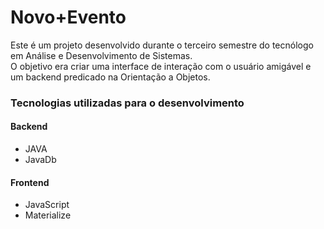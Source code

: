 # Novo+Evento

Este é um projeto desenvolvido durante o terceiro semestre do tecnólogo em Análise e Desenvolvimento de Sistemas.  
O objetivo era criar uma interface de interação com o usuário amigável e um backend predicado na Orientação a Objetos.

### Tecnologias utilizadas para o desenvolvimento 

#### Backend
* JAVA
* JavaDb

#### Frontend
* JavaScript
* Materialize

